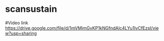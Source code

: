 # scansustain
#Video link
https://drive.google.com/file/d/1mVMjmGvKP1kNGfndAlc4LYu1lvCfEzsI/view?usp=sharing
